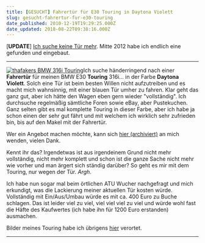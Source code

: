 ```yaml
---
title: [GESUCHT] Fahrertür für E30 Touring in Daytona Violett
slug: gesucht-fahrertur-fur-e30-touring
date_published: 2010-12-19T19:29:25.000Z
date_updated: 2018-08-22T09:38:16.000Z
---
```


[**UPDATE**] [Ich suche keine Tür mehr](__GHOST_URL__/des-fakers-bmw-fahrt-wieder-komplett/). Mitte 2012 habe ich endlich eine gefunden und eingebaut.

---

[![thafakers BMW 316i Touring](//picdump.thafaker.de/2009/03/20092007022-150x150.jpg)](http://picdump.thafaker.de/2009/03/20092007022.jpg)Ich suche händerringend nach einer **Fahrertür** für meinen BMW E30 **Touring** 316i... in der Farbe **Daytona Violett**. Solch eine Tür ist beim besten Willen nicht aufzutreiben und es macht mich wahnsinnig, mit einer blauen Tür umher zu fahren. Klar geht das ganz gut, aber ich hätte den Wagen eben gern wieder "vollständig". Ich durchsuche regelmäßig sämtliche Foren sowie eBay, aber Pustekuchen. Ganz selten gibt es mal komplette Touring in dieser Farbe, aber ich habe ja schon einen der sehr gut fährt und mit welchem ich wirklich sehr zufrieden bin, bis auf den Makel mit der Fahrertür.

Wer ein Angebot machen möchte, kann sich [hier (archiviert)](http://web.archive.org/web/20101229164607/http://thafaker.de:80/kontakt/) an mich wenden, vielen Dank.

Kennt ihr das? Irgendetwas ist aus irgendeinem Grund nicht mehr vollständig, nicht mehr komplett und schon ist die ganze Sache nicht mehr wie vorher und man ärgert sich ständig darüber? So geht es mir mit dem Touring, nur wegen der Tür. *Argh*.

Ich habe nun sogar mal beim örtlichen ATU Wucher nachgefragt und mich erkundigt, was die Lackierung meiner aktuellen Tür kosten würde. Vollständig mit Ein/Aus/Umbau würde es mit ca. 400 Euro zu Buche schlagen. Das ist leider viel zu viel, viel viel viel zu viel und würde wohl fast die Häfte des Kaufwertes (ich habe ihn für 1200 Euro erstanden) ausmachen.

Bilder meines Touring habe ich übrigens [hier](__GHOST_URL__/der-m3-von-bmw/) verortet.

---
